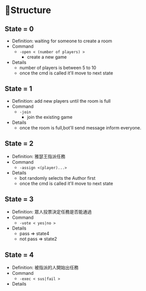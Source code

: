 # Structure
## State = 0 
- Definition: waiting for someone to create a room
- Command
    - ```-open < (number of players) >```
        - create a new game 
- Details
    - number of players is between 5 to 10
    - once the cmd is called it'll move to next state
## State = 1 
- Definition: add new players until the room is full
- Command
    - ```-join``` 
        - join the existing game
- Details
    - once the room is full,bot'll send message inform everyone. 
## State = 2
- Definition: 雅瑟王指派任務
- Command 
    - ```-assign <(player)...>```
- Details
    - bot randomly selects the Author first
    - once the cmd is called it'll move to next state
## State = 3
- Definition: 眾人投票決定任務是否能通過
- Command
    - ```-vote < yes|no >```
- Details
    - pass => state4
    - not pass => state2
## State = 4
- Definition: 被指派的人開始出任務
- Command
    - ```-exec < sus|fail >```
- Details

